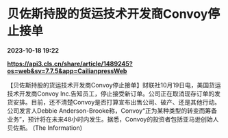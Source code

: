 # 贝佐斯持股的货运技术开发商Convoy停止接单

**2023-10-18 19:22**

**https://api3.cls.cn/share/article/1489245?os=web&sv=7.7.5&app=CailianpressWeb**

【贝佐斯持股的货运技术开发商Convoy停止接单】财联社10月19日电，美国货运技术开发商Convoy Inc.告知员工，停止接受新订单。公司正在取消现存订单的发货安排。目前，还不清楚Convoy是否打算宣布出售公司、破产、还是其他行动。公司发言人Debbie Anderson-Brooke称，Convoy“正为某种类型的转变而筹备业务”，预计将在未来48小时内发生。据悉，Convoy的投资者包括亚马逊创始人贝佐斯。 (The Information)